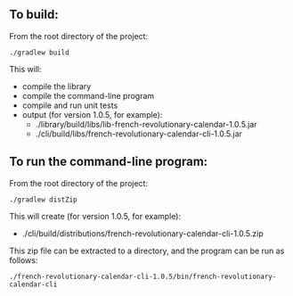 To build:
---------
From the root directory of the project:
```
./gradlew build
```

This will:
* compile the library
* compile the command-line program
* compile and run unit tests
* output (for version 1.0.5, for example):
    * ./library/build/libs/lib-french-revolutionary-calendar-1.0.5.jar
    * ./cli/build/libs/french-revolutionary-calendar-cli-1.0.5.jar


To run the command-line program:
--------------------------------
From the root directory of the project:
```
./gradlew distZip
```
This will create (for version 1.0.5, for example):
* ./cli/build/distributions/french-revolutionary-calendar-cli-1.0.5.zip

This zip file can be extracted to a directory, and the program can be run as follows:

```
./french-revolutionary-calendar-cli-1.0.5/bin/french-revolutionary-calendar-cli
```
